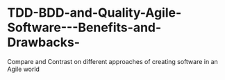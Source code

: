 # TDD-BDD-and-Quality-Agile-Software---Benefits-and-Drawbacks-
Compare and Contrast on different approaches of creating software in an Agile world
